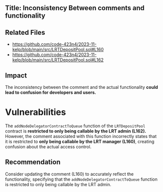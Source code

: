 ## Title: Inconsistency Between comments and functionality

## Related Files 
* https://github.com/code-423n4/2023-11-kelp/blob/main/src/LRTDepositPool.sol#L160
* https://github.com/code-423n4/2023-11-kelp/blob/main/src/LRTDepositPool.sol#L162

## Impact
The inconsistency between the comment and the actual functionality **could lead to confusion for developers and users.**

# Vulnerabilities 
The `addNodeDelegatorContractToQueue` function of the `LRTDepositPool` contract is **restricted to only being callable by the LRT admin (L162).** However, the comment associated with this function incorrectly states that it is restricted to **only being callable by the LRT manager (L160)**, creating confusion about the actual access control.

## Recommendation 
Consider updating the comment (L160) to accurately reflect the functionality, specifying that the `addNodeDelegatorContractToQueue` function is restricted to only being callable by the LRT admin.
